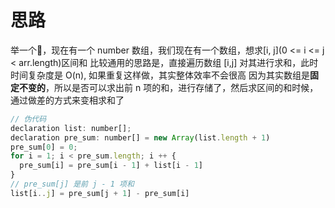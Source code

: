 # 思路
举一个🌰，现在有一个 number 数组，我们现在有一个数组，想求[i, j](0 <= i <= j < arr.length)区间和
比较通用的思路是，直接遍历数组 [i,j] 对其进行求和，此时时间复杂度是 O(n), 如果重复这样做，其实整体效率不会很高
因为其实数组是**固定不变的**，所以是否可以求出前 n 项的和，进行存储了，然后求区间的和时候，通过做差的方式来变相求和了
```js
// 伪代码
declaration list: number[];
declaration pre_sum: number[] = new Array(list.length + 1)
pre_sum[0] = 0;
for i = 1; i < pre_sum.length; i ++ {
  pre_sum[i] = pre_sum[i - 1] + list[i - 1]
}
// pre_sum[j] 是前 j - 1 项和
list[i..j] = pre_sum[j + 1] - pre_sum[i]
```
